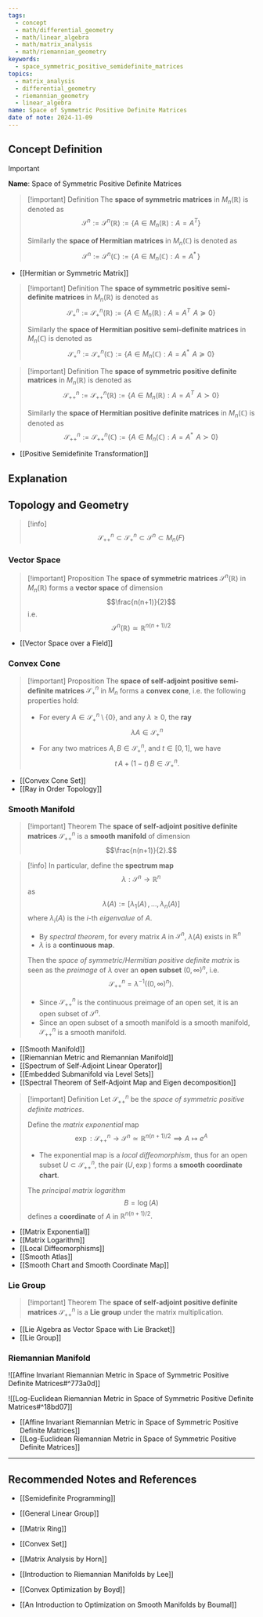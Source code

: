 ```yaml
---
tags:
  - concept
  - math/differential_geometry
  - math/linear_algebra
  - math/matrix_analysis
  - math/riemannian_geometry
keywords:
  - space_symmetric_positive_semidefinite_matrices
topics:
  - matrix_analysis
  - differential_geometry
  - riemannian_geometry
  - linear_algebra
name: Space of Symmetric Positive Definite Matrices
date of note: 2024-11-09
---
```


## Concept Definition

>[!important]
>**Name**:  Space of Symmetric Positive Definite Matrices

>[!important] Definition
>The **space of symmetric matrices** in $M_{n}(\mathbb{R})$  is denoted as
>$$
>\mathcal{S}^{n} := \mathcal{S}^{n}(\mathbb{R}) := \left\{ A \in M_{n}(\mathbb{R}): A = A^{T} \right\} 
>$$
>
>Similarly the **space of Hermitian matrices** in $M_{n}(\mathbb{C})$  is denoted as
>$$
>\mathcal{S}^{n}:= \mathcal{S}^{n}(\mathbb{C})  := \left\{ A \in M_{n}(\mathbb{C}): A = A^{*}\, \right\} 
>$$

- [[Hermitian or Symmetric Matrix]]


>[!important] Definition
>The **space of symmetric positive semi-definite matrices** in $M_{n}(\mathbb{R})$  is denoted as
>$$
>\mathcal{S}_{+}^{n} := \mathcal{S}_{+}^{n}(\mathbb{R}) := \left\{ A \in M_{n}(\mathbb{R}): A = A^{T}\, \; A \succeq 0 \right\} 
>$$
>
>Similarly the **space of Hermitian positive semi-definite matrices** in $M_{n}(\mathbb{C})$  is denoted as
>$$
>\mathcal{S}_{+}^{n} := \mathcal{S}_{+}^{n}(\mathbb{C}) := \left\{ A \in M_{n}(\mathbb{C}): A = A^{*}\, \; A \succeq 0 \right\} 
>$$

>[!important] Definition
>The **space of symmetric positive definite matrices** in $M_{n}(\mathbb{R})$  is denoted as
>$$
>\mathcal{S}_{++}^{n} := \mathcal{S}_{++}^{n}(\mathbb{R}) := \left\{ A \in M_{n}(\mathbb{R}): A = A^{T}\, \; A \succ 0 \right\} 
>$$
>
>Similarly the **space of Hermitian positive definite matrices** in $M_{n}(\mathbb{C})$  is denoted as
>$$
>\mathcal{S}_{++}^{n} := \mathcal{S}_{++}^{n}(\mathbb{C}) := \left\{ A \in M_{n}(\mathbb{C}): A = A^{*}\, \; A \succ 0 \right\} 
>$$


- [[Positive Semidefinite Transformation]]


## Explanation



## Topology and Geometry

>[!info]
>$$
>\mathcal{S}_{++}^{n} \subset \mathcal{S}_{+}^{n} \subset \mathcal{S}^{n} \subset M_{n}(F)
>$$

### Vector Space


>[!important] Proposition
>The **space of symmetric matrices** $\mathcal{S}^{n}(\mathbb{R})$  in $M_{n}(\mathbb{R})$ forms a **vector space** of dimension $$\frac{n(n+1)}{2}$$ i.e. $$\mathcal{S}^{n}(\mathbb{R}) \simeq \mathbb{R}^{n(n+1)/2}$$

- [[Vector Space over a Field]]

### Convex Cone

>[!important] Proposition
>The **space of self-adjoint positive semi-definite matrices** $\mathcal{S}_{+}^{n}$ in $M_{n}$ forms a **convex cone**, i.e. the following properties hold:
>- For every $A \in \mathcal{S}_{+}^{n} \setminus \{ 0 \}$,  and any $\lambda \ge 0$, the **ray** $$\lambda A \in \mathcal{S}_{+}^{n}$$
>- For any two matrices $A, B\in \mathcal{S}_{+}^{n}$, and $t\in [0,1]$, we have $$t\,A + (1-t)\,B \in \mathcal{S}_{+}^{n}.$$

- [[Convex Cone Set]]
- [[Ray in Order Topology]]

### Smooth Manifold

>[!important] Theorem
>The  **space of self-adjoint positive definite matrices** $\mathcal{S}_{++}^{n}$ is a **smooth manifold** of dimension $$\frac{n(n+1)}{2}.$$

>[!info]
>In particular, define the **spectrum map** $$\lambda: \mathcal{S}^{n} \to \mathbb{R}^{n}$$ as $$\lambda(A) := [\lambda_{1}(A) \,{,}\ldots{,}\,\lambda_{n}(A)]$$ where $\lambda_{i}(A)$ is the $i$-th *eigenvalue* of $A$.
>- By *spectral theorem*, for every matrix $A$ in $\mathcal{S}^{n}$, $\lambda(A)$ exists in $\mathbb{R}^{n}$
>- $\lambda$ is a **continuous map**.
>
>Then the *space of symmetric/Hermitian positive definite matrix* is seen as the *preimage* of $\lambda$ over an **open subset** $(0,\infty)^{n}$, i.e. $$\mathcal{S}_{++}^{n} = \lambda^{-1}((0,\infty)^{n}).$$
>- Since $\mathcal{S}^{n}_{++}$ is the continuous preimage of an open set, it is an open subset of $\mathcal{S}^{n}$. 
>- Since an open subset of a smooth manifold is a smooth manifold, $\mathcal{S}_{++}^{n}$ is a smooth manifold.

- [[Smooth Manifold]]
- [[Riemannian Metric and Riemannian Manifold]]
- [[Spectrum of Self-Adjoint Linear Operator]]
- [[Embedded Submanifold via Level Sets]]
- [[Spectral Theorem of Self-Adjoint Map and Eigen decomposition]]


>[!important] Definition
>Let $\mathcal{S}_{++}^{n}$ be the *space of symmetric positive definite matrices*. 
>
>Define the *matrix exponential* map  $$\exp: \mathcal{S}_{++}^{n} \to \mathcal{S}^{n} \simeq \mathbb{R}^{n(n+1)/2} \implies A \mapsto e^{A}$$ 
>- The exponential map is a *local diffeomorphism*, thus for an open subset $U \subset \mathcal{S}_{++}^{n}$, the pair $(U, \exp)$ forms a **smooth coordinate chart**. 
>
>The *principal matrix logarithm* $$B = \log(A)$$ defines a **coordinate** of $A$ in $\mathbb{R}^{n(n+1)/2}.$

- [[Matrix Exponential]]
- [[Matrix Logarithm]]
- [[Local Diffeomorphisms]]
- [[Smooth Atlas]]
- [[Smooth Chart and Smooth Coordinate Map]]

### Lie Group

>[!important] Theorem
>The  **space of self-adjoint positive definite matrices** $\mathcal{S}_{++}^{n}$ is a **Lie group** under the matrix multiplication.

- [[Lie Algebra as Vector Space with Lie Bracket]]
- [[Lie Group]]


### Riemannian Manifold

![[Affine Invariant Riemannian Metric in Space of Symmetric Positive Definite Matrices#^773a0d]]

![[Log-Euclidean Riemannian Metric in Space of Symmetric Positive Definite Matrices#^18bd07]]

- [[Affine Invariant Riemannian Metric in Space of Symmetric Positive Definite Matrices]]
- [[Log-Euclidean Riemannian Metric in Space of Symmetric Positive Definite Matrices]]




-----------
##  Recommended Notes and References





- [[Semidefinite Programming]]

- [[General Linear Group]]
- [[Matrix Ring]]
- [[Convex Set]]


- [[Matrix Analysis by Horn]]
- [[Introduction to Riemannian Manifolds by Lee]]
- [[Convex Optimization by Boyd]]
- [[An Introduction to Optimization on Smooth Manifolds by Boumal]]